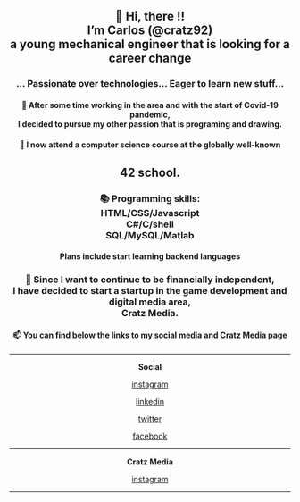 <!---
cratz92/cratz92 is a ✨ special ✨ repository because its `README.md` (this file) appears on your GitHub profile.
You can click the Preview link to take a look at your changes.
--->

<div align="center">
  
  
<h2>👋 Hi, there !!<br>I’m Carlos (@cratz92)<br>a young mechanical engineer that is looking for a career change</h2>

<h3> ... Passionate over technologies...  Eager to learn new stuff... </h3>



<h4>👀 After some time working in the area and with the start of Covid-19 pandemic,<br>I decided to pursue my other passion that is programing and drawing.</h4>



<h4>🌱 I now attend a computer science course at the globally well-known<h2>42 school.</h2></h4>



<h3>📚 Programming skills:<br> HTML/CSS/Javascript <br> C#/C/shell <br> SQL/MySQL/Matlab <br><h4> Plans include start learning backend languages</h4> </h3>



<h3>💸 Since I want to continue to be financially independent,<br> I have decided to start a startup in the game development and digital media area,<br> Cratz Media. </h3>



<h4>📫 You can find below the links to my social media and Cratz Media page</h4>


---

**Social**

[instagram](https://www.instagram.com/caacaa92/)

[linkedin](https://www.linkedin.com/in/carlos-leal-0a739968/)

[twitter](https://twitter.com/caacaa92)

[facebook](https://www.facebook.com/cratz92)

---

**Cratz Media**

[instagram](https://www.instagram.com/cratz_media/)

---




</div>
